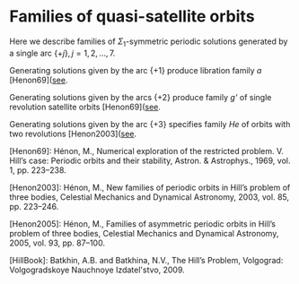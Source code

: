 # Families of quasi-satellite orbits

Here we describe families of $\Sigma_1$-symmetric periodic solutions generated by a single arc $\{+j\}, j=1,2,\dots,7$.

Generating solutions given by the arc $\{+1\}$ produce libration family *a* [Henon69]([see](./Hill2D/Libration/a/README.md).

Generating solutions given by the arcs $\{+2\}$ produce family *g'*  of single revolution satellite orbits [Henon69]([see](./Hill2D/Satellite/g'/README.md).

Generating solutions given by the arc $\{+3\}$ specifies family *He* of orbits with two revolutions [Henon2003]([see](./Hill2D/Quasi-satellite/p3/README.md).

[Henon69]: Hénon, M., Numerical exploration of the restricted problem. V. Hill’s case: Periodic orbits and their stability, Astron. & Astrophys., 1969, vol. 1, pp. 223–238.

[Henon2003]: Hénon, M., New families of periodic orbits in Hill’s 
problem of three bodies, Celestial Mechanics and Dynamical Astronomy, 2003, vol. 85, pp. 223–246.

[Henon2005]: Hénon, M., Families of asymmetric periodic orbits in 
Hill’s problem of three bodies, Celestial Mechanics and Dynamical Astronomy, 2005, vol. 93, pp. 87–100.

[HillBook]: Batkhin, A.B. and Batkhina, N.V., The Hill’s Problem, 
Volgograd: Volgogradskoye Nauchnoye Izdatel'stvo, 2009.
